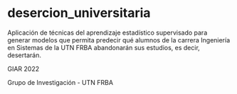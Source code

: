 # desercion_universitaria

Aplicación de técnicas del aprendizaje estadístico supervisado para generar modelos que permita predecir qué alumnos de la carrera Ingeniería en Sistemas de la UTN FRBA abandonarán sus estudios, es decir, desertarán.

GIAR 2022

Grupo de Investigación - UTN FRBA

